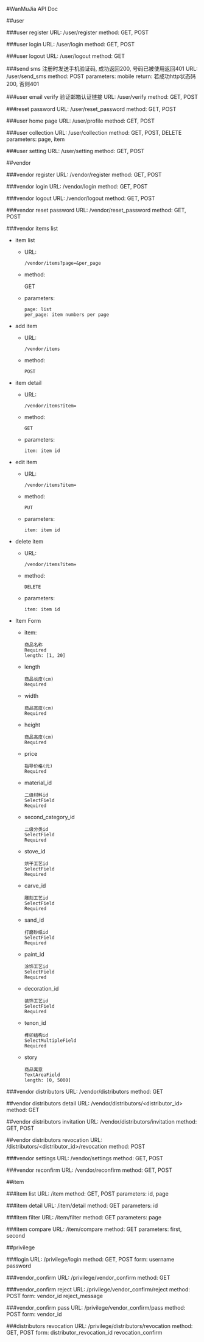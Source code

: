 #WanMuJia API Doc

##user

###user register
    URL:
        /user/register
    method:
        GET, POST

###user login
    URL:
        /user/login
    method:
        GET, POST


###user logout
    URL:
        /user/logout
    method:
        GET

###send sms
    注册时发送手机验证码, 成功返回200, 号码已被使用返回401 
    URL:
        /user/send_sms
    method:
        POST
    parameters:
        mobile
    return:
        若成功http状态码200, 否则401

###user email verify
    验证邮箱认证链接
    URL:
        /user/verify
    method:
        GET, POST

###reset password
    URL:
        /user/reset_password
    method:
        GET, POST

###user home page
    URL:
        /user/profile
    method:
        GET, POST

###user collection
    URL:
        /user/collection
    method:
        GET, POST, DELETE
    parameters:
        page, item

###user setting
    URL:
        /user/setting
    method:
        GET, POST
        
##vendor

###vendor register
    URL:
        /vendor/register
    method:
        GET, POST

###vendor login
    URL:
        /vendor/login
    method:
        GET, POST

###vendor logout
    URL:
        /vendor/logout
    method:
        GET, POST

###vendor reset password
    URL:
        /vendor/reset_password
    method:
        GET, POST

###vendor items list
+	item list
	+	URL:
	
			/vendor/items?page=&per_page
	+    method:
			
			GET
    +	parameters:
			
			page: list 
			per_page: item numbers per page
+	add item
	+	URL:
	
			/vendor/items
	+	method:
	
			POST
+	item detail
	+	URL:
		
			/vendor/items?item=
	+	method:
	
			GET
	+	parameters:
	
			item: item id
+	edit item
	+	URL:
	
			/vendor/items?item=
	+	method:
	
			PUT
	+	parameters:
	
			item: item id
+	delete item
	+	URL:
	
			/vendor/items?item=
	+	method:
	
			DELETE
	+	parameters:
	
			item: item id
+	Item Form
	+	item: 
		
			商品名称
			Required
			length: [1, 20]
	+	length
			
			商品长度(cm)
			Required
	+	width
			
			商品宽度(cm)
			Required
	+	height
			
			商品高度(cm)
			Required
	+	price
			
			指导价格(元)
			Required
	+	material_id
			
			二级材料id
			SelectField
			Required
	+	second_category_id

			二级分类id
			SelectField
			Required
	+	stove_id
			
			烘干工艺id
			SelectField
			Required
	+	carve_id
			
			雕刻工艺id
			SelectField
			Required
	+	sand_id
	
			打磨砂纸id
			SelectField
			Required
	+	paint_id
			
			涂饰工艺id
			SelectField
			Required
	+	decoration_id
	
			装饰工艺id
			SelectField
			Required
	+	tenon_id
			
			榫卯结构id
			SelectMultipleField
			Required
	+	story
			
			商品寓意
			TextAreaField
			length: [0, 5000]
    
###vendor distributors
    URL:
        /vendor/distributors
    method:
        GET

##vendor distributors detail
    URL:
        /vendor/distributors/<distributor_id>
    method:
        GET

##vendor distributors invitation
    URL:
        /vendor/distributors/invitation
    method:
        GET, POST

##vendor distributors revocation
    URL:
        /distributors/<distributor_id>/revocation
    method:
        POST
    
###vendor settings
    URL:
        /vendor/settings
    method:
        GET, POST
    
###vendor reconfirm
    URL:
        /vendor/reconfirm
    method:
        GET, POST
    
##item

###item list
    URL:
        /item
    method:
        GET, POST
    parameters:
        id, page

###item detail
    URL:
        /item/detail
    method:
        GET
    parameters:
        id

###item filter
    URL:
        /item/filter
    method:
        GET
    parameters:
        page
    
###item compare
    URL:
        /item/compare
    method:
        GET
    parameters:
        first, second
        
##privilege

###login
    URL:
        /privilege/login
    method:
        GET, POST
    form:
        username
        password
    
###vendor_confirm
    URL:
        /privilege/vendor_confirm
    method:
        GET
    
###vendor_confirm reject
    URL:
        /privilege/vendor_confirm/reject
    method:
        POST
    form:
        vendor_id
        reject_message
    
###vendor_confirm pass
    URL:
        /privilege/vendor_confirm/pass
    method:
        POST
    form:
        vendor_id
    
###distributors revocation
    URL:
        /privilege/distributors/revocation
    method:
        GET, POST
    form:
        distributor_revocation_id
        revocation_confirm
    